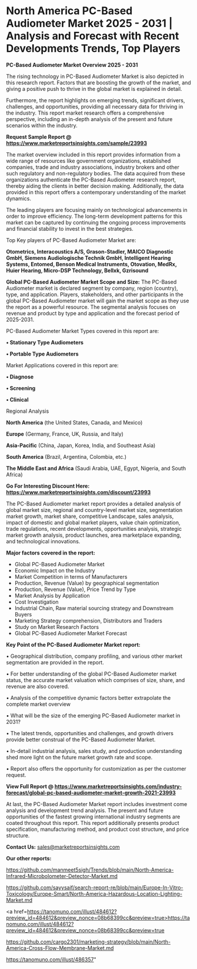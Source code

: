 # North America PC-Based Audiometer Market 2025 - 2031 | Analysis and Forecast with Recent Developments Trends, Top Players

<Strong> PC-Based Audiometer Market Overview 2025 - 2031</strong>

The rising technology in PC-Based Audiometer Market is also depicted in this research report. Factors that are boosting the growth of the market, and giving a positive push to thrive in the global market is explained in detail.

Furthermore, the report highlights on emerging trends, significant drivers, challenges, and opportunities, providing all necessary data for thriving in the industry. This report market research offers a comprehensive perspective, including an in-depth analysis of the present and future scenarios within the industry.

<strong>Request Sample Report @ <a href=https://www.marketreportsinsights.com/sample/23993>https://www.marketreportsinsights.com/sample/23993</a></strong>

The market overview included in this report provides information from a wide range of resources like government organizations, established companies, trade and industry associations, industry brokers and other such regulatory and non-regulatory bodies. The data acquired from these organizations authenticate the PC-Based Audiometer research report, thereby aiding the clients in better decision making. Additionally, the data provided in this report offers a contemporary understanding of the market dynamics.

The leading players are focusing mainly on technological advancements in order to improve efficiency. The long-term development patterns for this market can be captured by continuing the ongoing process improvements and financial stability to invest in the best strategies.

Top Key players of PC-Based Audiometer Market are:

<strong>Otometrics, Interacoustics A/S, Grason-Stadler, MAICO Diagnostic GmbH, Siemens Audiologische Technik GmbH, Intelligent Hearing Systems, Entomed, Benson Medical Instruments, Otovation, MedRx, Huier Hearing, Micro-DSP Technology, Bellxk, Gzrisound</strong>

<strong><b>Global PC-Based Audiometer Market Scope and Size:</b></strong>
The PC-Based Audiometer market is declared segment by company, region (country), type, and application. Players, stakeholders, and other participants in the global PC-Based Audiometer market will gain the market scope as they use the report as a powerful resource. The segmental analysis focuses on revenue and product by type and application and the forecast period of 2025-2031.

PC-Based Audiometer Market Types covered in this report are:

<strong>• Stationary Type Audiometers

• Portable Type Audiometers</strong>

Market Applications covered in this report are:

<strong>• Diagnose

• Screening

• Clinical</strong> 

Regional Analysis

<strong>North America</strong> (the United States, Canada, and Mexico)

<strong>Europe</strong> (Germany, France, UK, Russia, and Italy)

<strong>Asia-Pacific</strong> (China, Japan, Korea, India, and Southeast Asia)

<strong>South America</strong> (Brazil, Argentina, Colombia, etc.)

<strong>The Middle East and Africa</strong> (Saudi Arabia, UAE, Egypt, Nigeria, and South Africa)

<strong>Go For Interesting Discount Here: <a href=https://www.marketreportsinsights.com/discount/23993>https://www.marketreportsinsights.com/discount/23993</a></strong>

The PC-Based Audiometer market report provides a detailed analysis of global market size, regional and country-level market size, segmentation market growth, market share, competitive Landscape, sales analysis, impact of domestic and global market players, value chain optimization, trade regulations, recent developments, opportunities analysis, strategic market growth analysis, product launches, area marketplace expanding, and technological innovations.

<strong><b>Major factors covered in the report:</b></strong>
<ul>
  <li>Global PC-Based Audiometer Market </li>
  <li>Economic Impact on the Industry</li>
  <li>Market Competition in terms of Manufacturers</li>
  <li>Production, Revenue (Value) by geographical segmentation</li>
  <li>Production, Revenue (Value), Price Trend by Type</li>
  <li>Market Analysis by Application</li>
  <li>Cost Investigation</li>
  <li>Industrial Chain, Raw material sourcing strategy and Downstream Buyers</li>
  <li>Marketing Strategy comprehension, Distributors and Traders</li>
  <li>Study on Market Research Factors</li>
  <li>Global PC-Based Audiometer Market Forecast</li>
</ul>

<strong><b>Key Point of the PC-Based Audiometer Market report:</b></strong>

• Geographical distribution, company profiling, and various other market segmentation are provided in the report.

• For better understanding of the global PC-Based Audiometer market status, the accurate market valuation which comprises of size, share, and revenue are also covered.

• Analysis of the competitive dynamic factors better extrapolate the complete market overview

• What will be the size of the emerging PC-Based Audiometer market in 2031?

• The latest trends, opportunities and challenges, and growth drivers provide better construal of the PC-Based Audiometer Market.

• In-detail industrial analysis, sales study, and production understanding shed more light on the future market growth rate and scope.

• Report also offers the opportunity for customization as per the customer request.

<strong><b>View Full Report @ <a href=https://www.marketreportsinsights.com/industry-forecast/global-pc-based-audiometer-market-growth-2021-23993>https://www.marketreportsinsights.com/industry-forecast/global-pc-based-audiometer-market-growth-2021-23993</a></b></strong>


At last, the PC-Based Audiometer Market report includes investment come analysis and development trend analysis. The present and future opportunities of the fastest growing international industry segments are coated throughout this report. This report additionally presents product specification, manufacturing method, and product cost structure, and price structure.

<strong>Contact Us:</strong>
sales@marketreportsinsights.com

<strong>Our other reports:</strong>

<a href=https://github.com/manmeet5sigh/Trends/blob/main/North-America-Infrared-Microbolometer-Detector-Market.md>https://github.com/manmeet5sigh/Trends/blob/main/North-America-Infrared-Microbolometer-Detector-Market.md</a>

<a href=https://github.com/sayysaif/search-report-re/blob/main/Europe-In-Vitro-Toxicology/Europe-Smart/North-America-Hazardous-Location-Lighting-Market.md>https://github.com/sayysaif/search-report-re/blob/main/Europe-In-Vitro-Toxicology/Europe-Smart/North-America-Hazardous-Location-Lighting-Market.md</a>

<a href=https://tanomuno.com/illust/484612?preview_id=484612&preview_nonce=08b68399cc&preview=true>https://tanomuno.com/illust/484612?preview_id=484612&preview_nonce=08b68399cc&preview=true</a>

<a href=https://github.com/cargo2301/marketing-strategy/blob/main/North-America-Cross-Flow-Membrane-Market.md>https://github.com/cargo2301/marketing-strategy/blob/main/North-America-Cross-Flow-Membrane-Market.md</a>

<a href=https://tanomuno.com/illust/486357>https://tanomuno.com/illust/486357</a>"
